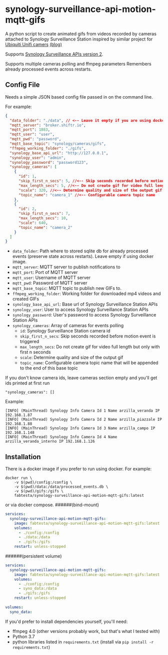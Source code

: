# synology-surveillance-api-motion-mqtt-gifs
A python script to create animated gifs from videos recorded by cameras attached to Synology Surveillance Station inspired by similar project for [Ubiquiti Unifi camers](https://github.com/selfhostedhome/unifi-video-gif-mqtt) [(blog)](https://selfhostedhome.com/unifi-video-motion-detection-gif-notifications)

Supports [Synology Surveillance APIs version 2](https://global.download.synology.com/download/Document/DeveloperGuide/Surveillance_Station_Web_API_v2.0.pdf).

Supports multiple cameras polling and ffmpeg parameters
Remembers already processed events across restarts.

## Config File

Needs a simple JSON based config file passed in on the command line.

For example:

```json
{
  "data_folder": "./data", // <-- Leave it empty if you are using docker image
  "mqtt_server": "broker.shiftr.io",
  "mqtt_port": 1883,
  "mqtt_user": "user",
  "mqtt_pwd": "password",
  "mqtt_base_topic": "synology/cameras/gifs",
  "ffmpeg_working_folder": "./gifs",
  "synology_base_api_url": "http://127.0.0.1",
  "synology_user": "admin",
  "synology_password": "password123",
  "synology_cameras": [
    {
      "id": 1, 
      "skip_first_n_secs": 5, //<-- Skip seconds recorded before motion event is triggered
      "max_length_secs": 5, //<-- Do not create gif for video full length but only with first n seconds
      "scale": 320, //<-- Determine quality and size of the output gif
      "topic_name": "camera_1" //<-- Configurable camera topic name
    },
    {
      "id": 2,
      "skip_first_n_secs": 7,
      "max_length_secs": 10,
      "scale": 640,
      "topic_name": "camera_2"
    }
  ]
}

```
* `data_folder`: Path where to stored sqlite db for already processed events (preserve state across restarts). Leave empty if using docker image.
* `mqtt_server`: MQTT server to publish notifications to
* `mqtt_port`: Port of MQTT server
* `mqtt_user`: Username of MQTT server
* `mqtt_pwd`: Password of MQTT server
* `mqtt_base_topic`: MQTT topic to publish new GIFs to.
* `ffmpeg_working_folder`: Working folder for downloaded mp4 videos and created GIFs
* `synology_base_api_url`: Base url of Synology Surveillance Station APIs
* `synology_user`: User to access Synology Surveillance Station APIs
* `synology_password`: User's password to access Synology Surveillance Station APIs
* `synology_cameras`: Array of cameras for events polling
    * `id`: Synology Surveillance Station camera id
    * `skip_first_n_secs`: Skip seconds recorded before motion event is triggered
    * `max_length_secs`: Do not create gif for video full length but only with first n seconds
    * `scale`: Determine quality and size of the output gif
    * `topic_name`: Configurable camera topic name that will be appended to the end of this base topic

If you don't know camera ids, leave cameras section empty and you'll get ids printed at first run
```
"synology_cameras": []
```
Example:
```
[INFO] (MainThread) Synology Info Camera Id 1 Name arzilla_veranda IP 192.168.1.87
[INFO] (MainThread) Synology Info Camera Id 2 Name arzilla_piazzale IP 192.168.1.88
[INFO] (MainThread) Synology Info Camera Id 3 Name arzilla_campo IP 192.168.1.148
[INFO] (MainThread) Synology Info Camera Id 4 Name arzilla_veranda_interno IP 192.168.1.126
```

## Installation

There is a docker image if you prefer to run using docker. For example:

```shell
docker run \
    -v $(pwd)/config:/config \
    -v $(pwd)/data:/data/processed_events.db \
    -v $(pwd)/gifs:/gifs \
    fabtesta/synology-surveillance-api-motion-mqtt-gifs:latest
```

or via docker compose.
######(bind-mount)
```yaml
services:
  synology-surveillance-api-motion-mqtt-gifs:
    image: fabtesta/synology-surveillance-api-motion-mqtt-gifs:latest
    volumes:
      - ./config:/config
      - ./data:/data
      - ./gifs:/gifs
    restart: unless-stopped
```
######(persistent volume)
```yaml - 
services:
  synology-surveillance-api-motion-mqtt-gifs:
    image: fabtesta/synology-surveillance-api-motion-mqtt-gifs:latest
    volumes:
      - ./config:/config
      - syno_data:/data
      - ./gifs:/gifs
    restart: unless-stopped
    
volumes:
  syno_data:
```

If you'd prefer to install dependencies yourself, you'll need:

* ffmpeg 4.0 (other versions probably work, but that's what I tested with)
* Python 3.7
* python libraries listed in `requirements.txt` (install via `pip install -r requirements.txt`)